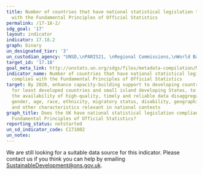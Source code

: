 ```yaml
---
title: Number of countries that have national statistical legislation that complies
  with the Fundamental Principles of Official Statistics
permalink: /17-18-2/
sdg_goal: '17'
layout: indicator
indicator: 17.18.2
graph: binary
un_designated_tier: '3'
un_custodian_agency: "UNSD,\nPARIS21, \nRegional Commissions,\nWorld Bank"
target_id: '17.18'
goal_meta_link: http://unstats.un.org/sdgs/files/metadata-compilation/Metadata-Goal-17.pdf
indicator_name: Number of countries that have national statistical legislation that
  complies with the Fundamental Principles of Official Statistics
target: By 2020, enhance capacity-building support to developing countries, including
  for least developed countries and small island developing States, to increase significantly
  the availability of high-quality, timely and reliable data disaggregated by income,
  gender, age, race, ethnicity, migratory status, disability, geographic location
  and other characteristics relevant in national contexts
graph_title: Does the UK have national statistical legislation compliant with the
  Fundamental Principles of Official Statistics?
reporting_status: notstarted
un_sd_indicator_code: C171802
un_notes:
---
```


We are still looking for a suitable data source for this indicator. Please contact us if you think you can help by emailing <a href="mailto:SustainableDevelopment@ons.gov.uk">SustainableDevelopment@ons.gov.uk</a>.


